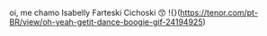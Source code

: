 oi, me chamo Isabelly Farteski Cichoski 😙
!{}(https://tenor.com/pt-BR/view/oh-yeah-getit-dance-boogie-gif-24194925)
